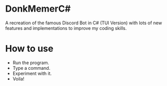 # DonkMemerC#
A recreation of the famous Discord Bot in C# (TUI Version) with lots of new features and implementations to improve my coding skills. 

# How to use
- Run the program.
- Type a command.
- Experiment with it.
- Voila!
